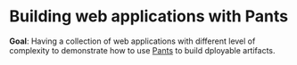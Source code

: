 # Building web applications with Pants

**Goal**: Having a collection of web applications with different level of complexity to demonstrate how to use [Pants](https://www.pantsbuild.org/) to build dployable artifacts.
